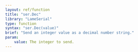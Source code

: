 ```yaml
---
layout: ref/function
title: "ser.Dec"
library: "LameSerial"
type: function
syntax: "ser.Dec(value)"
brief: "Send an integer value as a decimal number string."
param:
    value: The integer to send.
---
```



